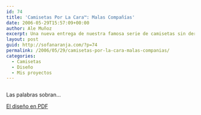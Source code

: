 ```yaml
---
id: 74
title: 'Camisetas Por La Cara™: Malas Compañías'
date: 2006-05-29T15:57:09+00:00
author: Ale Muñoz
excerpt: Una nueva entrega de nuestra famosa serie de camisetas sin derechos de autor. En esta ocasión, una declaración de principios que hará que tu madre no te vuelva a dejar salir de casa...
layout: post
guid: http://sofanaranja.com/?p=74
permalink: /2006/05/29/camisetas-por-la-cara-malas-companias/
categories:
  - Camisetas
  - Diseño
  - Mis proyectos
---
```

<img src='/wp-content/sn_camisetas_003_malas_comp.png' alt='' />

Las palabras sobran...

<a href="/wp-content/sn_camisetas_003_malas_comp.pdf">El diseño en PDF</a>